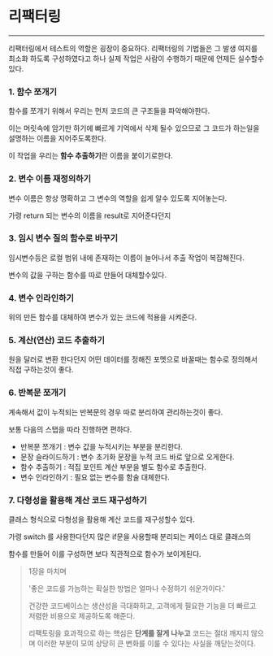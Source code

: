 # 리팩터링

---

리팩터링에서 테스트의 역할은 굉장이 중요하다. 리팩터링의 기법들은 그 발생 여지를 최소화 하도록 구성하였다고 하나 실제 작업은 사람이 수행하기 때문에 언제든 실수할수 있다.



### 1. 함수 쪼개기

함수를 쪼개기 위해서 우리는 먼저 코드의 큰 구조들을 파악해야한다.

이는 머릿속에 암기만 하기에 빠르게 기억에서 삭제 될수 있으므로 그 코드가 하는일을 설명하는 이름을 지어주도록한다.

이 작업을 우리는 **함수 추출하기**란 이름을 붙이기로한다.



### 2. 변수 이름 재정의하기

변수 이름은 항상 명확하고 그 변수의 역할을 쉽게 알수 있도록 지어놓는다.

가령 return 되는 변수의 이름을 result로 지어준다던지



### 3. 임시 변수 질의 함수로 바꾸기

임시변수등은 로컬 범위 내에 존재하는 이름이 늘어나서 추출 작업이 복잡해진다.

변수의 값을 구하는 함수를 따로 만들어 대체할수있다.



### 4. 변수 인라인하기

위의 만든 함수를 대체하여 변수가 있는 코드에 적용을 시켜준다.



### 5. 계산(연산) 코드 추출하기

원을 달러로 변환 한다던지 어떤 데이터를 정해진 포멧으로 바꿀때는 함수로 정의해서 직접 구하는것이 좋다.



### 6. 반복문 쪼개기

계속해서 값이 누적되는 반복문의 경우 따로 분리하여 관리하는것이 좋다.

보통 다음의 스탭을 따라 진행하면 편하다.

- 반복문 쪼개기 : 변수 값을 누적시키는 부분을 분리한다.
- 문장 슬라이드하기 : 변수 초기화 문장을 누적 코드 바로 앞으로 오게한다.
- 함수 추출하기 : 적집 포인트 계산 부분을 별도 함수로 추출한다.
- 변수 인라인하기 : 필요 없는 변수를 함술 대체한다.



### 7. 다형성을 활용해 계산 코드 재구성하기

클래스 형식으로 다형성을 활용해 계산 코드를 재구성할수 있다.

가령 switch 를 사용한다던지 많은 if문을 사용할때 분리되는 케이스 대로 클래스의

함수를 만들어 이를 구성하면 보다 직관적으로 함수가 보이게된다.



> 1장을 마치며
>
> '좋은 코드를 가늠하는 확실한 방법은 얼마나 수정하기 쉬운가이다.'
>
> 건강한 코드베이스는 생산성을 극대화하고, 고객에게 필요한 기능을 더 빠르고 저렴한 비용으로 제공하도록 해준다.
>
> 리팩토링을 효과적으로 하는 핵심은 **단계를 잘게 나누고** 코드는 절대 깨지지 않으며 이러한 부분이 모여 상당히 큰 변화를 이룰 수 있다는 사실을 깨닫는것이다. 

